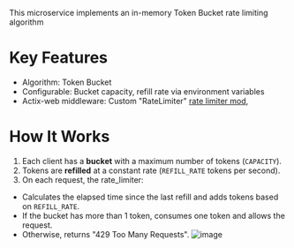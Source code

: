 
This microservice implements an in-memory Token Bucket rate limiting algorithm
# Key Features

- Algorithm: Token Bucket
- Configurable: Bucket capacity, refill rate via environment variables
- Actix-web middleware: Custom "RateLimiter" [rate limiter mod](src/rate_limiter.rs), 
# How It Works

1. Each client has a **bucket** with a maximum number of tokens (`CAPACITY`).
2. Tokens are **refilled** at a constant rate (`REFILL_RATE` tokens per second).
3. On each request, the rate_limiter:
- Calculates the elapsed time since the last refill and adds tokens based on `REFILL_RATE`.
- If the bucket has more than 1 token, consumes one token and allows the request.
- Otherwise, returns "429 Too Many Requests".
![image](https://github.com/user-attachments/assets/387516cb-6b67-4262-bbfc-6a57d66e3720)

